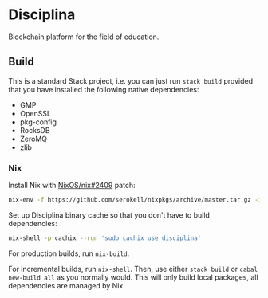 # Disciplina

Blockchain platform for the field of education.

## Build

This is a standard Stack project, i.e. you can just run `stack build` provided
that you have installed the following native dependencies:

- GMP
- OpenSSL
- pkg-config
- RocksDB
- ZeroMQ
- zlib

### Nix

Install Nix with [NixOS/nix#2409][] patch:

```sh
nix-env -f https://github.com/serokell/nixpkgs/archive/master.tar.gz -iA nix
```

[Nix]: https://nixos.org/nix/
[NixOS/nix#2409]: https://github.com/NixOS/nix/pull/2409

Set up Disciplina binary cache so that you don't have to build dependencies:

```sh
nix-shell -p cachix --run 'sudo cachix use disciplina'
```

For production builds, run `nix-build`.

For incremental builds, run `nix-shell`. Then, use either `stack build` or
`cabal new-build all` as you normally would. This will only build local packages,
all dependencies are managed by Nix.
